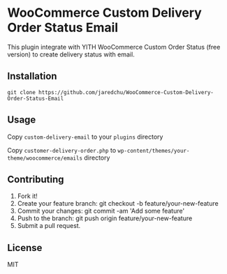 # WooCommerce Custom Delivery Order Status Email
This plugin integrate with YITH WooCommerce Custom Order Status (free version) to create delivery status with email.

## Installation
`git clone https://github.com/jaredchu/WooCommerce-Custom-Delivery-Order-Status-Email`
## Usage
Copy `custom-delivery-email` to your `plugins` directory

Copy `customer-delivery-order.php` to `wp-content/themes/your-theme/woocommerce/emails` directory
## Contributing
1. Fork it!
2. Create your feature branch: git checkout -b feature/your-new-feature
3. Commit your changes: git commit -am 'Add some feature'
4. Push to the branch: git push origin feature/your-new-feature
5. Submit a pull request.
## License
MIT

